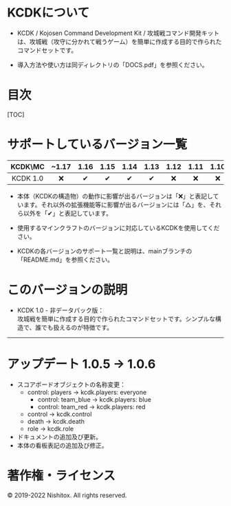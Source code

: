 
# KCDKについて

* KCDK / Kojosen Command Development Kit / 攻城戦コマンド開発キットは、攻城戦（攻守に分かれて戦うゲーム）を簡単に作成する目的で作られたコマンドセットです。

* 導入方法や使い方は同ディレクトリの「DOCS.pdf」を参照ください。



# 目次

[TOC]



# サポートしているバージョン一覧

| KCDK\MC  | ~1.17 | 1.16  | 1.15  | 1.14  | 1.13  | 1.12  | 1.11  | 1.10  | 1.9~  |
| :------: | :---: | :---: | :---: | :---: | :---: | :---: | :---: | :---: | :---: |
| KCDK 1.0 |   ❌   |   ✔   |   ✔   |   ✔   |   ✔   |   ❌   |   ❌   |   ❌   |   ❌   |

* 本体（KCDKの構造物）の動作に影響が出るバージョンは「❌」と表記しています。それ以外の拡張機能等に影響が出るバージョンには「△」を、それら以外を「✔」と表記しています。

* 使用するマインクラフトのバージョンに対応しているKCDKを使用してください。

* KCDKの各バージョンのサポート一覧と説明は、mainブランチの「README.md」を参照ください。



# このバージョンの説明

* KCDK 1.0 - 非データパック版：  
  攻城戦を簡単に作成する目的で作られたコマンドセットです。シンプルな構造で、誰でも扱えるのが特徴です。

---

# アップデート 1.0.5 -> 1.0.6

* スコアボードオブジェクトの名称変更：
  * control: players -> kcdk.players: everyone
    * control: team_blue -> kcdk.players: blue
    * control: team_red -> kcdk.players: red
  * control -> kcdk.control
  * death -> kcdk.death
  * role -> kcdk.role
* ドキュメントの追加及び更新。
* 本体の看板表記の追加及び修正。



# 著作権・ライセンス
© 2019-2022 Nishitox. All rights reserved.
